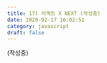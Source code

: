 ```yaml
---
title: 17) 리액트 X NEXT (작성중)
date: 2020-02-17 16:02:51
category: javascript
draft: false
---
```


(작성중)
